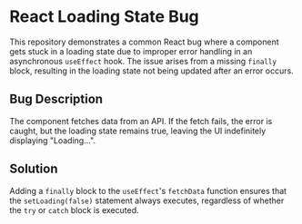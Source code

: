 # React Loading State Bug

This repository demonstrates a common React bug where a component gets stuck in a loading state due to improper error handling in an asynchronous `useEffect` hook.  The issue arises from a missing `finally` block, resulting in the loading state not being updated after an error occurs.

## Bug Description
The component fetches data from an API.  If the fetch fails, the error is caught, but the loading state remains true, leaving the UI indefinitely displaying "Loading...".

## Solution
Adding a `finally` block to the `useEffect`'s `fetchData` function ensures that the `setLoading(false)` statement always executes, regardless of whether the `try` or `catch` block is executed.